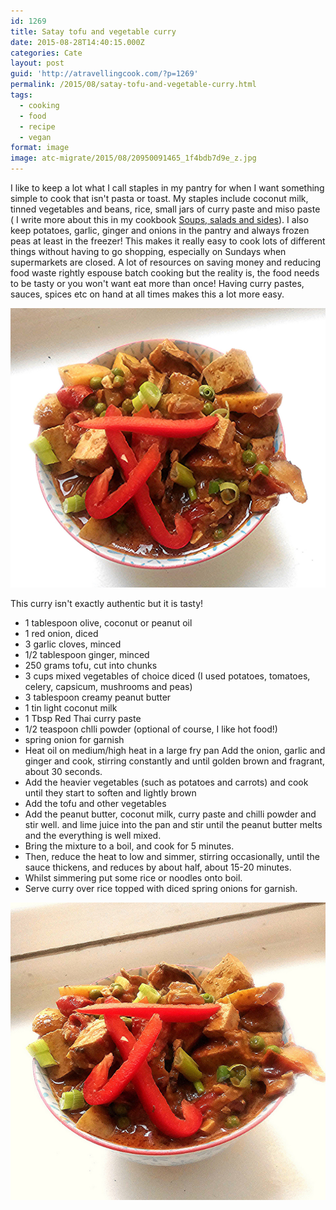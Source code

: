 ```yaml
---
id: 1269
title: Satay tofu and vegetable curry
date: 2015-08-28T14:40:15.000Z
categories: Cate
layout: post
guid: 'http://atravellingcook.com/?p=1269'
permalink: /2015/08/satay-tofu-and-vegetable-curry.html
tags:
  - cooking
  - food
  - recipe
  - vegan
format: image
image: atc-migrate/2015/08/20950091465_1f4bdb7d9e_z.jpg
---
```


I like to keep a lot what I call staples in my pantry for when I want something simple to cook that isn't pasta or toast. My staples include coconut milk, tinned vegetables and beans, rice, small jars of curry paste and miso paste ( I write more about this in my cookbook [Soups, salads and sides](https://sellfy.com/p/AnEq/)). I also keep potatoes, garlic, ginger and onions in the pantry and always frozen peas at least in the freezer! This makes it really easy to cook lots of different things without having to go shopping, especially on Sundays when supermarkets are closed. A lot of resources on saving money and reducing food waste rightly espouse batch cooking but the reality is, the food needs to be tasty or you won't want eat more than once! Having curry pastes, sauces, spices etc on hand at all times makes this a lot more easy.

![20940321352_1bdd66205d_h](/images/atc-migrate/2015/08/20940321352_1bdd66205d_h.jpg)

This curry isn't exactly authentic but it is tasty!

-   1 tablespoon olive, coconut or peanut oil
-   1 red onion, diced
-   3 garlic cloves, minced
-   1/2 tablespoon ginger, minced
-   250 grams tofu, cut into chunks
-   3 cups mixed vegetables of choice diced (I used potatoes, tomatoes, celery, capsicum, mushrooms and peas)
-   3 tablespoon creamy peanut butter
-   1 tin light coconut milk
-   1 Tbsp Red Thai curry paste
-   1/2 teaspoon chlli powder (optional of course, I like hot food!)
-   spring onion for garnish
-   Heat oil on medium/high heat in a large fry pan Add the onion, garlic and ginger and cook, stirring constantly and until golden brown and fragrant, about 30 seconds.
-   Add the heavier vegetables (such as potatoes and carrots) and cook until they start to soften and lightly brown
-   Add the tofu and other vegetables
-   Add the peanut butter, coconut milk, curry paste and chilli powder and stir well. and lime juice into the pan and stir until the peanut butter melts and the everything is well mixed.
-   Bring the mixture to a boil, and cook for 5 minutes.
-   Then, reduce the heat to low and simmer, stirring occasionally, until the sauce thickens, and reduces by about half, about 15-20 minutes.
-   Whilst simmering put some rice or noodles onto boil.
-   Serve curry over rice topped with diced spring onions for garnish.

![20950091465_1f4bdb7d9e_z](/images/atc-migrate/2015/08/20950091465_1f4bdb7d9e_z.jpg)
